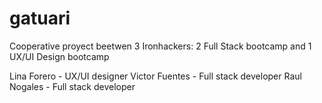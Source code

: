 # gatuari
Cooperative proyect beetwen 3 Ironhackers: 2 Full Stack bootcamp and 1 UX/UI Design bootcamp

Lina Forero - UX/UI designer
Victor Fuentes - Full stack developer
Raul Nogales - Full stack developer
